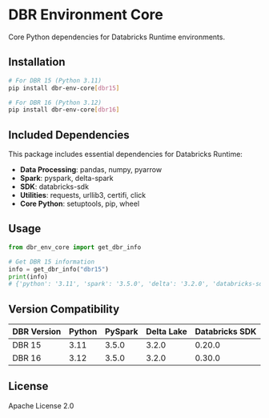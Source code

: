 # DBR Environment Core

Core Python dependencies for Databricks Runtime environments.

## Installation

```bash
# For DBR 15 (Python 3.11)
pip install dbr-env-core[dbr15]

# For DBR 16 (Python 3.12)
pip install dbr-env-core[dbr16]
```

## Included Dependencies

This package includes essential dependencies for Databricks Runtime:

- **Data Processing**: pandas, numpy, pyarrow
- **Spark**: pyspark, delta-spark
- **SDK**: databricks-sdk
- **Utilities**: requests, urllib3, certifi, click
- **Core Python**: setuptools, pip, wheel

## Usage

```python
from dbr_env_core import get_dbr_info

# Get DBR 15 information
info = get_dbr_info("dbr15")
print(info)
# {'python': '3.11', 'spark': '3.5.0', 'delta': '3.2.0', 'databricks-sdk': '0.20.0'}
```

## Version Compatibility

| DBR Version | Python | PySpark | Delta Lake | Databricks SDK |
|------------|--------|---------|------------|----------------|
| DBR 15     | 3.11   | 3.5.0   | 3.2.0      | 0.20.0        |
| DBR 16     | 3.12   | 3.5.0   | 3.2.0      | 0.30.0        |

## License

Apache License 2.0
